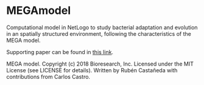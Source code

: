 # MEGAmodel
Computational model in NetLogo to study bacterial adaptation and evolution in an spatially structured environment, following the characteristics of the MEGA model.

Supporting paper can be found in [this link](https://link.springer.com/chapter/10.1007/978-3-030-17985-4_3).

MEGA model.
Copyright (c) 2018 Bioresearch, Inc.
Licensed under the MIT License (see LICENSE for details).
Written by Rubén Castañeda with contributions from Carlos Castro.
